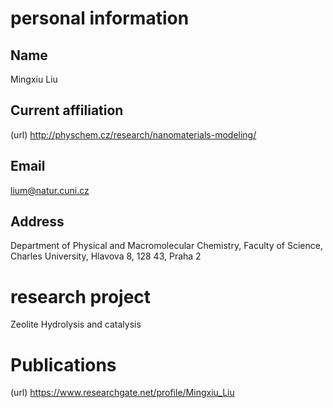 # personal information
## Name 
Mingxiu Liu
## Current affiliation 
(url) http://physchem.cz/research/nanomaterials-modeling/
## Email 
lium@natur.cuni.cz
## Address 
Department of Physical and Macromolecular Chemistry,
Faculty of Science,
Charles University,
Hlavova 8, 128 43, Praha 2
# research project 
Zeolite Hydrolysis and catalysis
# Publications 
(url) https://www.researchgate.net/profile/Mingxiu_Liu


